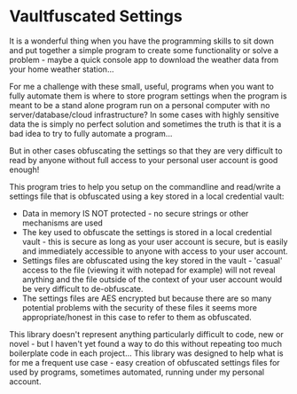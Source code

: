 # Vaultfuscated Settings

It is a wonderful thing when you have the programming skills to sit down and put together a simple program to create some functionality or solve a problem - maybe a quick console app to download the weather data from your home weather station...

For me a challenge with these small, useful, programs when you want to fully automate them is where to store program settings when the program is meant to be a stand alone program run on a personal computer with no server/database/cloud infrastructure? 
In some cases with highly sensitive data the is simply no perfect solution and sometimes the truth is that it is a bad idea to try to fully automate a program...

But in other cases obfuscating the settings so that they are very difficult to read by anyone without full access to your personal user account is good enough!

This program tries to help you setup on the commandline and read/write a settings file that is obfuscated using a key stored in a local credential vault:
  - Data in memory IS NOT protected - no secure strings or other mechanisms are used
  - The key used to obfuscate the settings is stored in a local credential vault - this is secure as long as your user account is secure, but is easily and immediately accessible to anyone with access to your user account.
  - Settings files are obfuscated using the key stored in the vault - 'casual' access to the file (viewing it with notepad for example) will not reveal anything and the file outside of the context of your user account would be very difficult to de-obfuscate.
  - The settings files are AES encrypted but because there are so many potential problems with the security of these files it seems more appropriate/honest in this case to refer to them as obfuscated.

This library doesn't represent anything particularly difficult to code, new or novel - but I haven't yet found a way to do this without repeating too much boilerplate code in each project... This library was designed to help what is for me a frequent use case - easy creation of obfuscated settings files for used by programs, sometimes automated, running under my personal account. 
